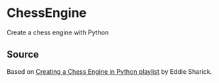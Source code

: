 # ChessEngine
Create a chess engine with Python

## Source
Based on [Creating a Chess Engine in Python playlist](https://youtube.com/playlist?list=PLBwF487qi8MGU81nDGaeNE1EnNEPYWKY_&si=aaGqj99yB2HxHcLi) by Eddie Sharick.
